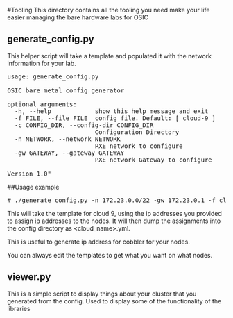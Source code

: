 #Tooling
This directory contains all the tooling you need make your life easier
managing the bare hardware labs for OSIC

## generate_config.py
This helper script will take a template and populated it with
the network information for your lab.

<pre>
usage: generate_config.py

OSIC bare metal config generator

optional arguments:
  -h, --help            show this help message and exit
  -f FILE, --file FILE  config file. Default: [ cloud-9 ]
  -c CONFIG_DIR, --config-dir CONFIG_DIR
                        Configuration Directory
  -n NETWORK, --network NETWORK
                        PXE network to configure
  -gw GATEWAY, --gateway GATEWAY
                        PXE network Gateway to configure

Version 1.0"
</pre>

##Usage example

<pre>
# ./generate_config.py -n 172.23.0.0/22 -gw 172.23.0.1 -f cloud-9
</pre>

This will take the template for cloud 9, using the ip addresses you provided
to assign ip addresses to the nodes. It will then dump the assignments into
the config directory as <cloud_name>.yml.

This is useful to generate ip address for cobbler for your nodes.

You can always edit the templates to get what you want on what nodes.


## viewer.py
This is a simple script to display things about your cluster that
you generated from the config. Used to display some of the functionality
of the libraries

